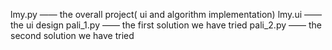lmy.py —— the overall project( ui and algorithm implementation)
lmy.ui —— the ui design
pali_1.py —— the first solution we have tried
pali_2.py —— the second solution we have tried
